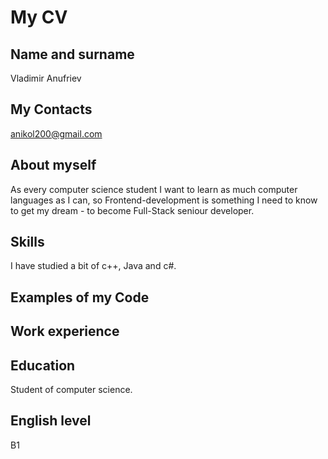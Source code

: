 # My CV

## Name and surname

Vladimir Anufriev

## My Contacts

anikol200@gmail.com

## About myself

As every computer science student
I want to learn as much computer languages as I can,
so Frontend-development is something I need to know to get my dream - to become Full-Stack seniour developer.

 ## Skills

 I have studied a bit of c++, Java and c#.

 ## Examples of my Code



 ## Work experience


 ## Education

Student of computer science.

 ## English level

 B1
